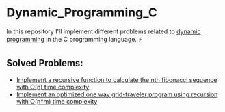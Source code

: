 # Dynamic_Programming_C

In this repository I'll implement different problems related to [dynamic programming](https://en.wikipedia.org/wiki/Dynamic_programming) in the C programming language. :zap:

## Solved Problems:

- [Implement a recursive function to calculate the nth fibonacci sequence with O(n) time complexity](https://github.com/SchattenMonarch/Dynamic_Programming_C/tree/main/dynamic_programming_c/recursive_fibonacci_O(n)_time)
- [Implement an optimized one way grid-traveler program using recursion with O(n*m) time complexity](https://github.com/SchattenMonarch/Dynamic_Programming_C/tree/main/dynamic_programming_c/grid_traveler)
